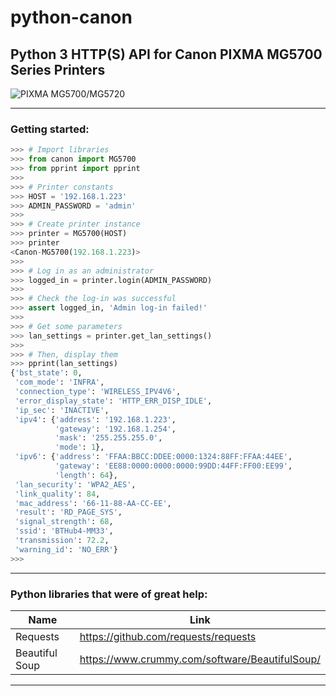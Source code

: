 # python-canon

## Python 3 HTTP(S) API for Canon PIXMA MG5700 Series Printers

![PIXMA MG5700/MG5720](https://www.usa.canon.com/internet/wcm/connect/us/aac839e7-a603-4b01-b611-199fd896abc7/pixma-mg-5720-wireless+inkjet-all-in-one-3q-output-d.jpg?MOD=AJPERES&CACHEID=ROOTWORKSPACE.Z18_P1KGHJ01L85180AUEPQQJ53034-aac839e7-a603-4b01-b611-199fd896abc7-k-Uv37)


-----------------------------------

### Getting started:

```python
>>> # Import libraries
>>> from canon import MG5700
>>> from pprint import pprint
>>> 
>>> # Printer constants
>>> HOST = '192.168.1.223'
>>> ADMIN_PASSWORD = 'admin'
>>> 
>>> # Create printer instance
>>> printer = MG5700(HOST)
>>> printer
<Canon-MG5700(192.168.1.223)>
>>> 
>>> # Log in as an administrator
>>> logged_in = printer.login(ADMIN_PASSWORD)
>>> 
>>> # Check the log-in was successful
>>> assert logged_in, 'Admin log-in failed!'
>>> 
>>> # Get some parameters
>>> lan_settings = printer.get_lan_settings()
>>> 
>>> # Then, display them
>>> pprint(lan_settings)
{'bst_state': 0,
 'com_mode': 'INFRA',
 'connection_type': 'WIRELESS_IPV4V6',
 'error_display_state': 'HTTP_ERR_DISP_IDLE',
 'ip_sec': 'INACTIVE',
 'ipv4': {'address': '192.168.1.223',
          'gateway': '192.168.1.254',
          'mask': '255.255.255.0',
          'mode': 1},
 'ipv6': {'address': 'FFAA:BBCC:DDEE:0000:1324:88FF:FFAA:44EE',
          'gateway': 'EE88:0000:0000:0000:99DD:44FF:FF00:EE99',
          'length': 64},
 'lan_security': 'WPA2_AES',
 'link_quality': 84,
 'mac_address': '66-11-88-AA-CC-EE',
 'result': 'RD_PAGE_SYS',
 'signal_strength': 68,
 'ssid': 'BTHub4-MM33',
 'transmission': 72.2,
 'warning_id': 'NO_ERR'}
>>> 
```

-----------------------------------

### Python libraries that were of great help:

Name | Link
---- | ----
Requests | https://github.com/requests/requests
Beautiful Soup | https://www.crummy.com/software/BeautifulSoup/

-----------------------------------

